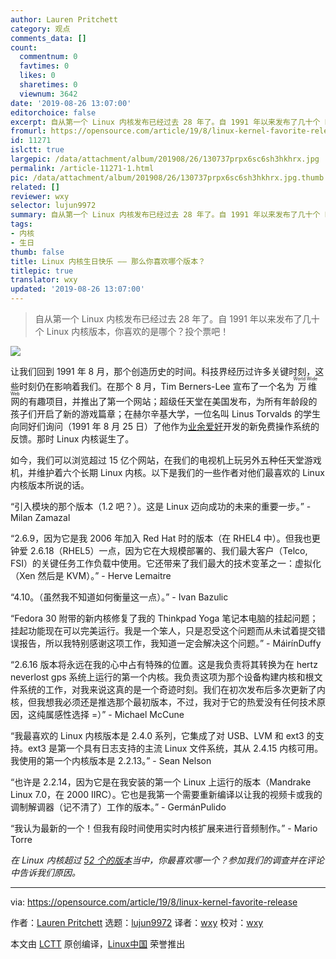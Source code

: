 ```yaml
---
author: Lauren Pritchett
category: 观点
comments_data: []
count:
  commentnum: 0
  favtimes: 0
  likes: 0
  sharetimes: 0
  viewnum: 3642
date: '2019-08-26 13:07:00'
editorchoice: false
excerpt: 自从第一个 Linux 内核发布已经过去 28 年了。自 1991 年以来发布了几十个 Linux 内核版本，你喜欢的是哪个？投个票吧！
fromurl: https://opensource.com/article/19/8/linux-kernel-favorite-release
id: 11271
islctt: true
largepic: /data/attachment/album/201908/26/130737prpx6sc6sh3hkhrx.jpg
permalink: /article-11271-1.html
pic: /data/attachment/album/201908/26/130737prpx6sc6sh3hkhrx.jpg.thumb.jpg
related: []
reviewer: wxy
selector: lujun9972
summary: 自从第一个 Linux 内核发布已经过去 28 年了。自 1991 年以来发布了几十个 Linux 内核版本，你喜欢的是哪个？投个票吧！
tags:
- 内核
- 生日
thumb: false
title: Linux 内核生日快乐 —— 那么你喜欢哪个版本？
titlepic: true
translator: wxy
updated: '2019-08-26 13:07:00'
---
```



> 
> 自从第一个 Linux 内核发布已经过去 28 年了。自 1991 年以来发布了几十个 Linux 内核版本，你喜欢的是哪个？投个票吧！
> 
> 
> 


![](/data/attachment/album/201908/26/130737prpx6sc6sh3hkhrx.jpg)


让我们回到 1991 年 8 月，那个创造历史的时间。科技界经历过许多关键时刻，这些时刻仍在影响着我们。在那个 8 月，Tim Berners-Lee 宣布了一个名为<ruby> 万维网 <rt>  World Wide Web </rt></ruby>的有趣项目，并推出了第一个网站；超级任天堂在美国发布，为所有年龄段的孩子们开启了新的游戏篇章；在赫尔辛基大学，一位名叫 Linus Torvalds 的学生向同好们询问（1991 年 8 月 25 日）了他作为[业余爱好](http://lkml.iu.edu/hypermail/linux/kernel/1908.3/00457.html)开发的新免费操作系统的反馈。那时 Linux 内核诞生了。


如今，我们可以浏览超过 15 亿个网站，在我们的电视机上玩另外五种任天堂游戏机，并维护着六个长期 Linux 内核。以下是我们的一些作者对他们最喜欢的 Linux 内核版本所说的话。


“引入模块的那个版本（1.2 吧？）。这是 Linux 迈向成功的未来的重要一步。” - Milan Zamazal


“2.6.9，因为它是我 2006 年加入 Red Hat 时的版本（在 RHEL4 中）。但我也更钟爱 2.6.18（RHEL5）一点，因为它在大规模部署的、我们最大客户（Telco, FSI）的关键任务工作负载中使用。它还带来了我们最大的技术变革之一：虚拟化（Xen 然后是 KVM）。” - Herve Lemaitre


“4.10。（虽然我不知道如何衡量这一点）。” - Ivan Bazulic


“Fedora 30 附带的新内核修复了我的 Thinkpad Yoga 笔记本电脑的挂起问题；挂起功能现在可以完美运行。我是一个笨人，只是忍受这个问题而从未试着提交错误报告，所以我特别感谢这项工作，我知道一定会解决这个问题。” - MáirínDuffy


“2.6.16 版本将永远在我的心中占有特殊的位置。这是我负责将其转换为在 hertz neverlost gps 系统上运行的第一个内核。我负责这项为那个设备构建内核和根文件系统的工作，对我来说这真的是一个奇迹时刻。我们在初次发布后多次更新了内核，但我想我必须还是推选那个最初版本，不过，我对于它的热爱没有任何技术原因，这纯属感性选择 =）” - Michael McCune


“我最喜欢的 Linux 内核版本是 2.4.0 系列，它集成了对 USB、LVM 和 ext3 的支持。ext3 是第一个具有日志支持的主流 Linux 文件系统，其从 2.4.15 内核可用。我使用的第一个内核版本是 2.2.13。” - Sean Nelson


“也许是 2.2.14，因为它是在我安装的第一个 Linux 上运行的版本（Mandrake Linux 7.0，在 2000 IIRC）。它也是我第一个需要重新编译以让我的视频卡或我的调制解调器（记不清了）工作的版本。” - GermánPulido


“我认为最新的一个！但我有段时间使用实时内核扩展来进行音频制作。” - Mario Torre


*在 Linux 内核超过 [52 个的版本](http://phb-crystal-ball.org/)当中，你最喜欢哪一个？参加我们的调查并在评论中告诉我们原因。*




---


via: <https://opensource.com/article/19/8/linux-kernel-favorite-release>


作者：[Lauren Pritchett](https://opensource.com/users/lauren-pritchetthttps://opensource.com/users/sethhttps://opensource.com/users/luis-ibanezhttps://opensource.com/users/mhayden) 选题：[lujun9972](https://github.com/lujun9972) 译者：[wxy](https://github.com/wxy) 校对：[wxy](https://github.com/wxy)


本文由 [LCTT](https://github.com/LCTT/TranslateProject) 原创编译，[Linux中国](https://linux.cn/) 荣誉推出
